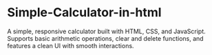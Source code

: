 # Simple-Calculator-in-html
A simple, responsive calculator built with HTML, CSS, and JavaScript. Supports basic arithmetic operations, clear and delete functions, and features a clean UI with smooth interactions.
